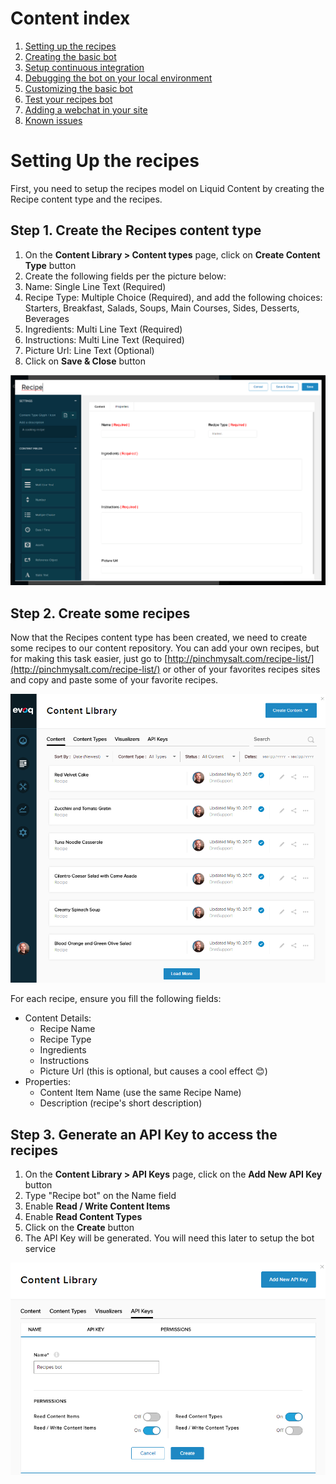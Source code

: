 # Content index
1. [Setting up the recipes](1_setup_recipes.md)
2. [Creating the basic bot](2_creating_basic_bot.md)
3. [Setup continuous integration](3_setup_ci.md)
4. [Debugging the bot on your local environment](4_debugging_locally.md)
5. [Customizing the basic bot](5_customizing_bot.md)
6. [Test your recipes bot](6_testing_bot.md)
7. [Adding a webchat in your site](7_adding_webchat.md)
8. [Known issues](8_known_issues.md)


# Setting Up the recipes

First, you need to setup the recipes model on Liquid Content by creating the Recipe content type and the recipes.

## Step 1. Create the Recipes content type

1. On the **Content Library &gt; Content types** page, click on **Create Content Type** button
2. Create the following fields per the picture below:
  1. Name: Single Line Text (Required)
  2. Recipe Type: Multiple Choice (Required), and add the following choices: Starters, Breakfast, Salads, Soups, Main Courses, Sides, Desserts, Beverages
  3. Ingredients: Multi Line Text (Required)
  4. Instructions: Multi Line Text (Required)
  5. Picture Url: Line Text (Optional)
3. Click on **Save &amp; Close** button

![](images/1_setup_recipes_1.png)

## Step 2. Create some recipes

Now that the Recipes content type has been created, we need to create some recipes to our content repository. You can add your own recipes, but for making this task easier, just go to [http://pinchmysalt.com/recipe-list/](http://pinchmysalt.com/recipe-list/) or other of your favorites recipes sites and copy and paste some of your favorite recipes.

![](images/1_setup_recipes_2.png)

For each recipe, ensure you fill the following fields:

- Content Details:
  - Recipe Name
  - Recipe Type
  - Ingredients
  - Instructions
  - Picture Url (this is optional, but causes a cool effect 😊)
- Properties:
  - Content Item Name (use the same Recipe Name)
  - Description (recipe&#39;s short description)

## Step 3. Generate an API Key to access the recipes

1. On the **Content Library &gt; API Keys** page, click on the **Add New API Key** button
2. Type &quot;Recipe bot&quot; on the Name field
3. Enable **Read / Write Content Items**
4. Enable **Read Content Types**
5. Click on the **Create** button
6. The API Key will be generated. You will need this later to setup the bot service

![](images/1_setup_recipes_3.png)

